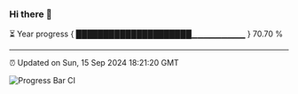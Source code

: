 ### Hi there 👋

⏳ Year progress { █████████████████████▁▁▁▁▁▁▁▁▁ } 70.70 %

---

⏰ Updated on Sun, 15 Sep 2024 18:21:20 GMT

![Progress Bar CI](https://github.com/liununu/liununu/workflows/Progress%20Bar%20CI/badge.svg)
